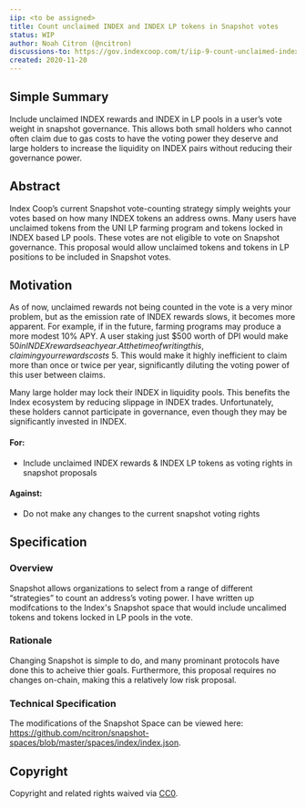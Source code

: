 ```yaml
---
iip: <to be assigned>
title: Count unclaimed INDEX and INDEX LP tokens in Snapshot votes 
status: WIP
author: Noah Citron (@ncitron)
discussions-to: https://gov.indexcoop.com/t/iip-9-count-unclaimed-index-and-index-lp-tokens-in-snapshot-votes/369
created: 2020-11-20
---
```


<!--You can leave these HTML comments in your merged IIP and delete the visible duplicate text guides, they will not appear and may be helpful to refer to if you edit it again. This is the suggested template for new IIPs. Note that an IIP number will be assigned by an editor. When opening a pull request to submit your IIP, please use an abbreviated title in the filename, `iip-draft_title_abbrev.md`. The title should be 44 characters or less.-->

## Simple Summary
<!--"If you can't explain it simply, you don't understand it well enough." Simply describe the outcome the proposed changes intends to achieve. This should be non-technical and accessible to a casual community member.-->
Include unclaimed INDEX rewards and INDEX in LP pools in a user’s vote weight in snapshot governance. This allows both small holders who cannot often claim due to gas costs to have the voting power they deserve and large holders to increase the liquidity on INDEX pairs without reducing their governance power.

## Abstract
<!--A short (~200 word) description of the proposed change, the abstract should clearly describe the proposed change. This is what *will* be done if the IIP is implemented, not *why* it should be done or *how* it will be done. If the IIP proposes deploying a new contract, write, "we propose to deploy a new contract that will do x".-->
Index Coop’s current Snapshot vote-counting strategy simply weights your votes based on how many INDEX tokens an address owns. Many users have unclaimed tokens from the UNI LP farming program and tokens locked in INDEX based LP pools. These votes are not eligible to vote on Snapshot governance. This proposal would allow unclaimed tokens and tokens in LP positions to be included in Snapshot votes.


## Motivation
<!--This is the problem statement. This is the *why* of the IIP. It should clearly explain *why* the current state of the protocol is inadequate.  It is critical that you explain *why* the change is needed, if the IIP proposes changing how something is calculated, you must address *why* the current calculation is inaccurate or wrong. This is not the place to describe how the IIP will address the issue!-->
As of now, unclaimed rewards not being counted in the vote is a very minor problem, but as the emission rate of INDEX rewards slows, it becomes more apparent. For example, if in the future, farming programs may produce a more modest 10% APY. A user staking just $500 worth of DPI would make $50 in INDEX rewards each year. At the time of writing this, claiming your rewards costs ~$5. This would make it highly inefficient to claim more than once or twice per year, significantly diluting the voting power of this user between claims.

Many large holder may lock their INDEX in liquidity pools. This benefits the Index ecosystem by reducing slippage in INDEX trades. Unfortunately, these holders cannot participate in governance, even though they may be significantly invested in INDEX.

#### For:
- Include unclaimed INDEX rewards & INDEX LP tokens as voting rights in snapshot proposals

#### Against:
- Do not make any changes to the current snapshot voting rights

## Specification
<!--The specification should describe the syntax and semantics of any new feature, there are five sections
1. Overview
2. Rationale
3. Technical Specification
4. Test Cases
5. Configurable Values
-->

### Overview
<!--This is a high level overview of *how* the IIP will solve the problem. The overview should clearly describe how the new feature will be implemented.-->
Snapshot allows organizations to select from a range of different “strategies” to count an address’s voting power. I have written up modifcations to the Index's Snapshot space that would include uncalimed tokens and tokens locked in LP pools in the vote.

### Rationale
<!--This is where you explain the reasoning behind how you propose to solve the problem. Why did you propose to implement the change in this way, what were the considerations and trade-offs. The rationale fleshes out what motivated the design and why particular design decisions were made. It should describe alternate designs that were considered and related work. The rationale may also provide evidence of consensus within the community, and should discuss important objections or concerns raised during discussion.-->
Changing Snapshot is simple to do, and many prominant protocols have done this to acheive thier goals. Furthermore, this proposal requires no changes on-chain, making this a relatively low risk proposal.

### Technical Specification
<!--The technical specification should outline the public API of the changes proposed. That is, changes to any of the interfaces Index Coop currently exposes or the creations of new ones.-->
The modifications of the Snapshot Space can be viewed here: https://github.com/ncitron/snapshot-spaces/blob/master/spaces/index/index.json.

## Copyright
Copyright and related rights waived via [CC0](https://creativecommons.org/publicdomain/zero/1.0/).
